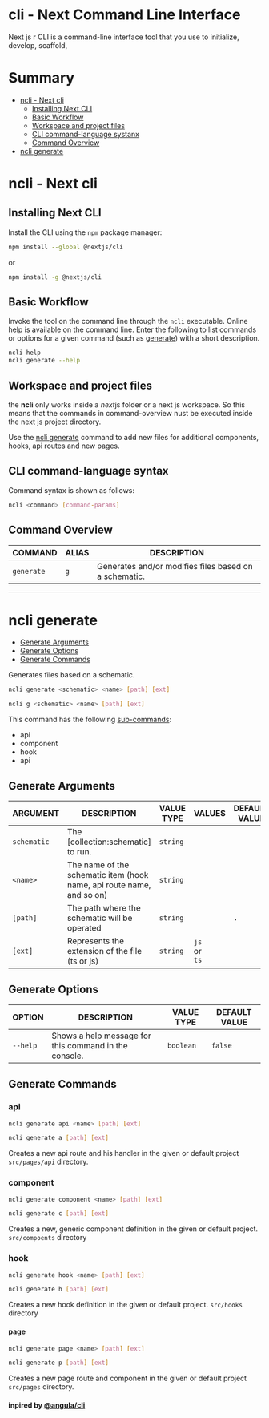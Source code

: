 # cli - Next Command Line Interface

Next js r CLI is a command-line interface tool that you use to initialize, develop, scaffold,

# Summary

- [ncli - Next cli](#ncli-next-cli)
  - [Installing Next CLI](#installing-next-cli)
  - [Basic Workflow](#ibasic-workflow)
  - [Workspace and project files](#workspace-and-project-files)
  - [CLI command-language systanx](#cli-command-language-syntax)
  - [Command Overview](#command-overview)
- [ncli generate](#ncli-generate)

# ncli - Next cli

## Installing Next CLI

Install the CLI using the `npm` package manager:

```bash
npm install --global @nextjs/cli
```

or

```bash
npm install -g @nextjs/cli
```

## Basic Workflow

Invoke the tool on the command line through the `ncli` executable. Online help is available on the command line. Enter the following to list commands or options for a given command (such as [generate](#)) with a short description.

```bash
ncli help
ncli generate --help
```

## Workspace and project files

the **ncli** only works inside a *next*js folder or a next js workspace. So this means that the commands in command-overview nust be executed inside the next js project directory.

Use the [ncli generate](https://angular.io/cli/generate) command to add new files for additional components, hooks, api routes and new pages.

## CLI command-language syntax

Command syntax is shown as follows:

```bash
ncli <command> [command-params]

```

## Command Overview

| COMMAND    | ALIAS | DESCRIPTION                                           |
| ---------- | ----- | ----------------------------------------------------- |
| `generate` | `g`   | Generates and/or modifies files based on a schematic. |

---

# ncli generate

- [Generate Arguments](#generate-arguments)
- [Generate Options](#generate-options)
- [Generate Commands](#generate-commands)

Generates files based on a schematic.

```bash
ncli generate <schematic> <name> [path] [ext]
```

```bash
ncli g <schematic> <name> [path] [ext]
```

This command has the following [sub-commands](https://angular.io/cli/generate#generate-commands):

- api
- component
- hook
- api

## Generate Arguments

| ARGUMENT    | DESCRIPTION                                                           | VALUE TYPE | VALUES                  | DEFAULT VALUE |
| ----------- | --------------------------------------------------------------------- | ---------- | ----------------------- | ------------- |
| `schematic` | The [collection:schematic] to run.                                    | `string`   |                         |               |
| `<name>`    | The name of the schematic item (hook name, api route name, and so on) | `string`   |                         |               |
| `[path]`    | The path where the schematic will be operated                         | `string`   |                         | `.`           |
| `[ext]`     | Represents the extension of the file (ts or js)                       | `string`   | `js`<br />or <br />`ts` |               |

## Generate Options

| OPTION   | DESCRIPTION                                           | VALUE TYPE | DEFAULT VALUE |
| -------- | ----------------------------------------------------- | ---------- | ------------- |
| `--help` | Shows a help message for this command in the console. | `boolean`  | `false`       |

## Generate Commands

### api

```bash
ncli generate api <name> [path] [ext]
```

```bash
ncli generate a [path] [ext]
```

Creates a new api route and his handler in the given or default project `src/pages/api` directory.

### component

```bash
ncli generate component <name> [path] [ext]
```

```bash
ncli generate c [path] [ext]
```

Creates a new, generic component definition in the given or default project. `src/compoents` directory

### hook

```bash
ncli generate hook <name> [path] [ext]
```

```bash
ncli generate h [path] [ext]
```

Creates a new hook definition in the given or default project. `src/hooks` directory

#### page

```bash
ncli generate page <name> [path] [ext]
```

```bash
ncli generate p [path] [ext]
```

Creates a new page route and component in the given or default project `src/pages` directory.

#### **inpired by [@angula/cli](https://angular.io/cli)**

<pre class="lang- prettyprint"><br class="Apple-interchange-newline"/>

</pre>
